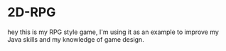 # 2D-RPG
hey this is my RPG style game, I'm using it as an example to improve my Java skills and my knowledge of game design. 
